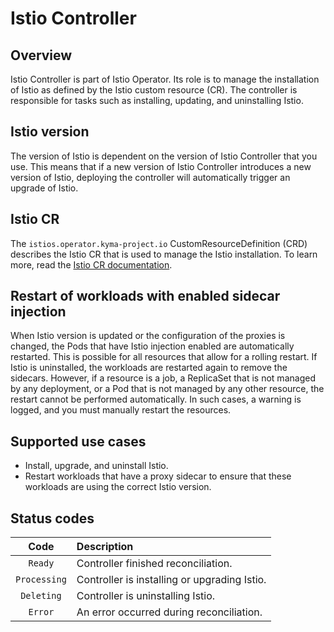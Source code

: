 # Istio Controller

## Overview

Istio Controller is part of Istio Operator. Its role is to manage the installation of Istio as defined by the Istio custom resource (CR). The controller is responsible for tasks such as installing, updating, and uninstalling Istio.

## Istio version

The version of Istio is dependent on the version of Istio Controller that you use. This means that if a new version of Istio Controller introduces a new version of Istio, deploying the controller will automatically trigger an upgrade of Istio.

## Istio CR

The `istios.operator.kyma-project.io` CustomResourceDefinition (CRD) describes the Istio CR that is used to manage the Istio installation. To learn more, read the [Istio CR documentation](./01-20-istio-custom-resource).

## Restart of workloads with enabled sidecar injection

When Istio version is updated or the configuration of the proxies is changed, the Pods that have Istio injection enabled are automatically restarted. This is possible for all resources that allow for a rolling restart. If Istio is uninstalled, the workloads are restarted again to remove the sidecars.
However, if a resource is a job, a ReplicaSet that is not managed by any deployment, or a Pod that is not managed by any other resource, the restart cannot be performed automatically. In such cases, a warning is logged, and you must manually restart the resources.

## Supported use cases

- Install, upgrade, and uninstall Istio.
- Restart workloads that have a proxy sidecar to ensure that these workloads are using the correct Istio version.

## Status codes

|   Code         | Description                                  |
|:--------------:|:---------------------------------------------|
|  `Ready`       | Controller finished reconciliation.          |
|  `Processing`  | Controller is installing or upgrading Istio. |
|  `Deleting`    | Controller is uninstalling Istio.            |
|  `Error`       | An error occurred during reconciliation.     |
